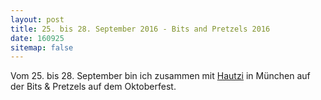 ```yaml
---
layout: post
title: 25. bis 28. September 2016 - Bits and Pretzels 2016
date: 160925
sitemap: false
---
```


Vom 25. bis 28. September bin ich zusammen mit [Hautzi](http://christoph-hautzinger.de/) in München auf der Bits & Pretzels auf dem Oktoberfest.
